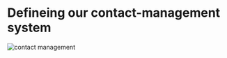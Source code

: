 
# Defineing our contact-management system

![contact management](https://github.com/Daneshpatted/M1_contact-management_app/blob/main/mini%20project/2_archietecture/contact%20management.png)

